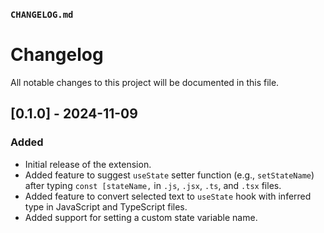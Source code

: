 ### `CHANGELOG.md`

# Changelog

All notable changes to this project will be documented in this file.

## [0.1.0] - 2024-11-09

### Added

- Initial release of the extension.
- Added feature to suggest `useState` setter function (e.g., `setStateName`) after typing `const [stateName,` in `.js`, `.jsx`, `.ts`, and `.tsx` files.
- Added feature to convert selected text to `useState` hook with inferred type in JavaScript and TypeScript files.
- Added support for setting a custom state variable name.
